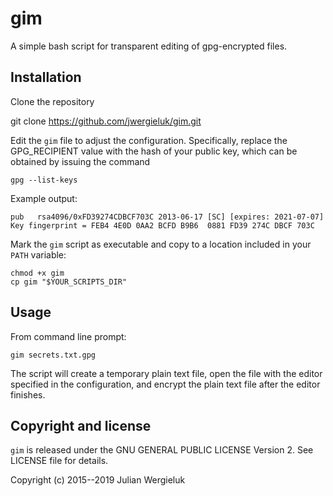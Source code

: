 # gim

A simple bash script for transparent editing of gpg-encrypted files.

## Installation

Clone the repository

  git clone https://github.com/jwergieluk/gim.git

Edit the `gim` file to adjust the configuration. Specifically, replace
the GPG_RECIPIENT value with the hash of your public key, which can be
obtained by issuing the command

    gpg --list-keys

Example output:

    pub   rsa4096/0xFD39274CDBCF703C 2013-06-17 [SC] [expires: 2021-07-07]
    Key fingerprint = FEB4 4E0D 0AA2 BCFD B9B6  0881 FD39 274C DBCF 703C

Mark the `gim` script as executable and copy to a location included in
your `PATH` variable:

    chmod +x gim
    cp gim "$YOUR_SCRIPTS_DIR"

## Usage

From command line prompt:

    gim secrets.txt.gpg

The script will create a temporary plain text file, open the file with 
the editor specified in the configuration, and encrypt the plain text file
after the editor finishes.

## Copyright and license 

`gim` is released under the GNU GENERAL PUBLIC LICENSE Version 2. See LICENSE file for details.

Copyright (c) 2015--2019 Julian Wergieluk



